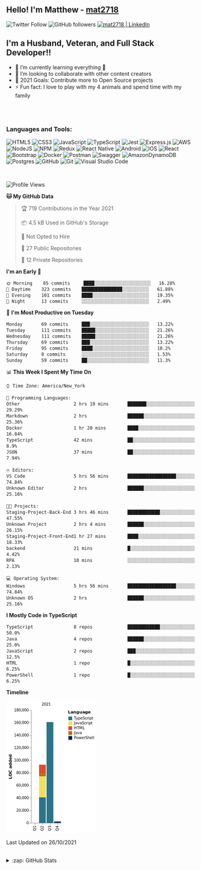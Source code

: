 ## Hello! I'm Matthew - [mat2718][website]

![Twitter Follow](https://img.shields.io/twitter/follow/matthewterry68?color=1DA1F2&logo=twitter&style=for-the-badge)
![GitHub followers](https://img.shields.io/github/followers/mat2718?logo=github&style=for-the-badge)
[<img  alt="mat2718 | LinkedIn"  src="https://img.shields.io/badge/LinkedIn-0077B5?style=for-the-badge&logo=linkedin&logoColor=white" />][linkedin]

## I'm a Husband, Veteran, and Full Stack Developer!!

- 🌱 I’m currently learning everything 🤣
- 👯 I’m looking to collaborate with other content creators
- 🥅 2021 Goals: Contribute more to Open Source projects
- ⚡ Fun fact: I love to play with my 4 animals and spend time with my family

<br />
<br />

### Languages and Tools:

![HTML5](https://img.shields.io/badge/html5-%23E34F26.svg?style=for-the-badge&logo=html5&logoColor=white)
![CSS3](https://img.shields.io/badge/css3-%231572B6.svg?style=for-the-badge&logo=css3&logoColor=white)
![JavaScript](https://img.shields.io/badge/javascript-%23323330.svg?style=for-the-badge&logo=javascript&logoColor=%23F7DF1E)
![TypeScript](https://img.shields.io/badge/typescript-%23007ACC.svg?style=for-the-badge&logo=typescript&logoColor=white)
![Jest](https://img.shields.io/badge/-jest-%23C21325?style=for-the-badge&logo=jest&logoColor=white)
![Express.js](https://img.shields.io/badge/express.js-%23404d59.svg?style=for-the-badge&logo=express&logoColor=%2361DAFB)
![AWS](https://img.shields.io/badge/AWS-%23FF9900.svg?style=for-the-badge&logo=amazon-aws&logoColor=white)
![NodeJS](https://img.shields.io/badge/node.js-6DA55F?style=for-the-badge&logo=node.js&logoColor=white)
![NPM](https://img.shields.io/badge/NPM-%23000000.svg?style=for-the-badge&logo=npm&logoColor=white)
![Redux](https://img.shields.io/badge/redux-%23593d88.svg?style=for-the-badge&logo=redux&logoColor=white)
![React Native](https://img.shields.io/badge/react_native-%2320232a.svg?style=for-the-badge&logo=react&logoColor=%2361DAFB)
![Android](https://img.shields.io/badge/Android-3DDC84?style=for-the-badge&logo=android&logoColor=white)
![IOS](https://img.shields.io/badge/iOS-000000?style=for-the-badge&logo=ios&logoColor=white)
![React](https://img.shields.io/badge/react-%2320232a.svg?style=for-the-badge&logo=react&logoColor=%2361DAFB)
![Bootstrap](https://img.shields.io/badge/bootstrap-%23563D7C.svg?style=for-the-badge&logo=bootstrap&logoColor=white)
![Docker](https://img.shields.io/badge/docker-%230db7ed.svg?style=for-the-badge&logo=docker&logoColor=white)
![Postman](https://img.shields.io/badge/Postman-FF6C37?style=for-the-badge&logo=postman&logoColor=white)
![Swagger](https://img.shields.io/badge/-Swagger-%23Clojure?style=for-the-badge&logo=swagger&logoColor=white)
![AmazonDynamoDB](https://img.shields.io/badge/Amazon%20DynamoDB-4053D6?style=for-the-badge&logo=Amazon%20DynamoDB&logoColor=white)
![Postgres](https://img.shields.io/badge/postgres-%23316192.svg?style=for-the-badge&logo=postgresql&logoColor=white)
![GitHub](https://img.shields.io/badge/github-%23121011.svg?style=for-the-badge&logo=github&logoColor=white)
![Git](https://img.shields.io/badge/git-%23F05033.svg?style=for-the-badge&logo=git&logoColor=white)
![Visual Studio Code](https://img.shields.io/badge/Visual%20Studio%20Code-0078d7.svg?style=for-the-badge&logo=visual-studio-code&logoColor=white)


<br />

<!--START_SECTION:waka-->
![Profile Views](http://img.shields.io/badge/Profile%20Views-0-blue)

**🐱 My GitHub Data** 

> 🏆 719 Contributions in the Year 2021
 > 
> 📦 4.5 kB Used in GitHub's Storage 
 > 
> 🚫 Not Opted to Hire
 > 
> 📜 27 Public Repositories 
 > 
> 🔑 12 Private Repositories  
 > 
**I'm an Early 🐤** 

```text
🌞 Morning    85 commits     ████░░░░░░░░░░░░░░░░░░░░░   16.28% 
🌆 Daytime    323 commits    ███████████████░░░░░░░░░░   61.88% 
🌃 Evening    101 commits    ████░░░░░░░░░░░░░░░░░░░░░   19.35% 
🌙 Night      13 commits     ░░░░░░░░░░░░░░░░░░░░░░░░░   2.49%

```
📅 **I'm Most Productive on Tuesday** 

```text
Monday       69 commits     ███░░░░░░░░░░░░░░░░░░░░░░   13.22% 
Tuesday      111 commits    █████░░░░░░░░░░░░░░░░░░░░   21.26% 
Wednesday    111 commits    █████░░░░░░░░░░░░░░░░░░░░   21.26% 
Thursday     69 commits     ███░░░░░░░░░░░░░░░░░░░░░░   13.22% 
Friday       95 commits     ████░░░░░░░░░░░░░░░░░░░░░   18.2% 
Saturday     8 commits      ░░░░░░░░░░░░░░░░░░░░░░░░░   1.53% 
Sunday       59 commits     ██░░░░░░░░░░░░░░░░░░░░░░░   11.3%

```


📊 **This Week I Spent My Time On** 

```text
⌚︎ Time Zone: America/New_York

💬 Programming Languages: 
Other                    2 hrs 19 mins       ███████░░░░░░░░░░░░░░░░░░   29.29% 
Markdown                 2 hrs               ██████░░░░░░░░░░░░░░░░░░░   25.36% 
Docker                   1 hr 20 mins        ████░░░░░░░░░░░░░░░░░░░░░   16.84% 
TypeScript               42 mins             ██░░░░░░░░░░░░░░░░░░░░░░░   8.9% 
JSON                     37 mins             ██░░░░░░░░░░░░░░░░░░░░░░░   7.94%

🔥 Editors: 
VS Code                  5 hrs 56 mins       ██████████████████░░░░░░░   74.84% 
Unknown Editor           2 hrs               ██████░░░░░░░░░░░░░░░░░░░   25.16%

🐱‍💻 Projects: 
Staging-Project-Back-End 3 hrs 46 mins       ████████████░░░░░░░░░░░░░   47.55% 
Unknown Project          2 hrs 4 mins        ██████░░░░░░░░░░░░░░░░░░░   26.15% 
Staging-Project-Front-End1 hr 27 mins        ████░░░░░░░░░░░░░░░░░░░░░   18.33% 
backend                  21 mins             █░░░░░░░░░░░░░░░░░░░░░░░░   4.42% 
RPA                      10 mins             ░░░░░░░░░░░░░░░░░░░░░░░░░   2.13%

💻 Operating System: 
Windows                  5 hrs 56 mins       ██████████████████░░░░░░░   74.84% 
Unknown OS               2 hrs               ██████░░░░░░░░░░░░░░░░░░░   25.16%

```

**I Mostly Code in TypeScript** 

```text
TypeScript               8 repos             ████████████░░░░░░░░░░░░░   50.0% 
Java                     4 repos             ██████░░░░░░░░░░░░░░░░░░░   25.0% 
JavaScript               2 repos             ███░░░░░░░░░░░░░░░░░░░░░░   12.5% 
HTML                     1 repo              █░░░░░░░░░░░░░░░░░░░░░░░░   6.25% 
PowerShell               1 repo              █░░░░░░░░░░░░░░░░░░░░░░░░   6.25%

```


**Timeline**

![Chart not found](https://raw.githubusercontent.com/mat2718/mat2718/main/charts/bar_graph.png) 


 Last Updated on 26/10/2021
<!--END_SECTION:waka-->

<br />

<details>
  <summary>:zap: GitHub Stats</summary>

  <img align="left" alt="codeSTACKr's GitHub Stats" src="https://github-readme-stats-mat2718.vercel.app/api?username=mat2718&show_icons=true&hide_border=true" />

</details>


[website]: https://www.linkedin.com/in/matthew-terry-9a1b57185
[course]: http://vsCodeHero.com
[twitter]: https://twitter.com/codeSTACKr
[youtube]: https://youtube.com/codeSTACKr
[instagram]: https://instagram.com/codeSTACKr
[linkedin]: https://www.linkedin.com/in/matthew-terry-9a1b57185
[webdevplaylist]: https://www.youtube.com/playlist?list=PLkwxH9e_vrAJ0WbEsFA9W3I1W-g_BTsbt
[jsplaylist]: https://www.youtube.com/playlist?list=PLkwxH9e_vrALRJKu7wfXby3MKeflhTu6B
[cssplaylist]: https://www.youtube.com/playlist?list=PLkwxH9e_vrALSdvZuEh6gqQdmDoDIoqz4
[reactplaylist]: https://www.youtube.com/playlist?list=PLkwxH9e_vrAK4TdffpxKY3QGyHCpxFcQ0
